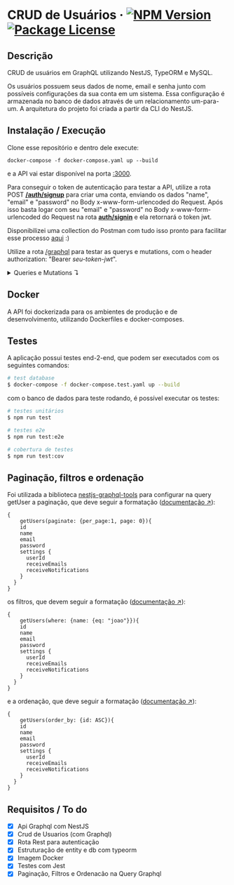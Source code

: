 # CRUD de Usuários &middot; <a href="https://www.npmjs.com/~nestjscore" target="_blank"><img src="https://img.shields.io/npm/v/@nestjs/core.svg" alt="NPM Version" /></a> <a href="https://www.npmjs.com/~nestjscore" target="_blank"><img src="https://img.shields.io/npm/l/@nestjs/core.svg" alt="Package License" /></a>
<!-- <a href="https://coveralls.io/github/nestjs/nest?branch=master" target="_blank"><img src="https://coveralls.io/repos/github/nestjs/nest/badge.svg?branch=master#9" alt="Coverage" /></a> -->
</p>

## Descrição

CRUD de usuários em GraphQL utilizando NestJS, TypeORM e MySQL.

Os usuários possuem seus dados de nome, email e senha junto com possíveis configurações da sua conta em um sistema. Essa configuração é armazenada no banco de dados através de um relacionamento um-para-um. A arquitetura do projeto foi criada a partir da CLI do NestJS.

## Instalação / Execução

Clone esse repositório e dentro dele execute:

```
docker-compose -f docker-compose.yaml up --build
```

e a API vai estar disponível na porta [:3000](http://localhost:3000/).

Para conseguir o token de autenticação para testar a API, utilize a rota POST [**/auth/signup**](localhost:3000/auth/signup) para criar uma conta, enviando os dados "name", "email" e "password" no Body x-www-form-urlencoded do Request.
Após isso basta logar com seu "email" e "password" no Body x-www-form-urlencoded do Request na rota [**auth/signin**](localhost:3000/auth/signin) e ela retornará o token jwt.

Disponibilizei uma collection do Postman com tudo isso pronto para facilitar esse processo [aqui](https://github.com/lucasthalless/users-crud/blob/main/users-crud.postman_collection.json) :)

Utilize a rota [/graphql](http://localhost:3000/graphql) para testar as querys e mutations, com o header authorization: "Bearer *seu-token-jwt*".

<details> 
<summary> Queries e Mutations ↴</summary>
<br>

- getUsers
```
{
	getUsers {
    id
    name
    email
    settings {
      userId
      receiveEmails
      receiveNotifications
    }
  }
}
```

- getUser
```
{
  getUser(id: 1) {
    id
    name
    email
    password
    settings {
      userId
      receiveEmails
      receiveNotifications
    }
  }
}
```

- createUser
```
mutation {
  createUser (createUserInput: {name: "maria", email: "maria@gmail.com", password: "m4r14"}){
    id
    name
    email
    password
    settings {
      userId
      receiveEmails
      receiveNotifications
    }
  }
}
```

- updateUser
```
mutation {
  updateUser (id: 1, updateUserInput: {name:"maria", email: "maria@gmail.com", password:"maria123"}){
    id
    name
    email
    password
    settings {
      userId
      receiveEmails
      receiveNotifications
    }
  }
}
```

- removeUser
```
mutation {
  removeUser (id: 1)
}
```

- createUserSettings
```
mutation {
  createUserSettings (createUserSettingsInput: {userId: 22, receiveEmails: false, receiveNotifications: true}) {
    userId
    receiveEmails
    receiveNotifications
  }
}
```

- updateUserSettings
```
mutation {
  updateUserSettings (userId: 22, updateUserSettingsInput: {receiveEmails: true, receiveNotifications: true}) {
    userId
    receiveEmails
    receiveNotifications
  }
}
```

</details>

## Docker

A API foi dockerizada para os ambientes de produção e de desenvolvimento, utilizando Dockerfiles e docker-composes.


## Testes

A aplicação possui testes end-2-end, que podem ser executados com os seguintes comandos:

```bash
# test database
$ docker-compose -f docker-compose.test.yaml up --build
```

com o banco de dados para teste rodando, é possível executar os testes:

```bash
# testes unitários
$ npm run test

# testes e2e
$ npm run test:e2e

# cobertura de testes
$ npm run test:cov
```

## Paginação, filtros e ordenação

Foi utilizada a biblioteca [nestjs-graphql-tools](https://github.com/Adrinalin4ik/Nestjs-Graphql-Tools) para configurar na query getUser a paginação, que deve seguir a formatação ([documentação ↗️](https://github.com/Adrinalin4ik/Nestjs-Graphql-Tools?tab=readme-ov-file#pagination)):

```
{
	getUsers(paginate: {per_page:1, page: 0}){
    id
    name
    email
    password
    settings {
      userId
      receiveEmails
      receiveNotifications
    }
  }
}
```

os filtros, que devem seguir a formatação ([documentação ↗️](https://github.com/Adrinalin4ik/Nestjs-Graphql-Tools?tab=readme-ov-file#filters)):

```
{
	getUsers(where: {name: {eq: "joao"}}){
    id
    name
    email
    password
    settings {
      userId
      receiveEmails
      receiveNotifications
    }
  }
}
```

e a ordenação, que deve seguir a formatação ([documentação ↗️](https://github.com/Adrinalin4ik/Nestjs-Graphql-Tools?tab=readme-ov-file#sorting)):

```
{
	getUsers(order_by: {id: ASC}){
    id
    name
    email
    password
    settings {
      userId
      receiveEmails
      receiveNotifications
    }
  }
}
```

## Requisitos / To do

- [x] Api Graphql com NestJS
- [x] Crud de Usuarios (com Graphql)
- [x] Rota Rest para autenticação
- [x] Estruturação de entity e db com typeorm
- [x] Imagem Docker
- [x] Testes com Jest
- [x] Paginação, Filtros e Ordenacão na Query Graphql